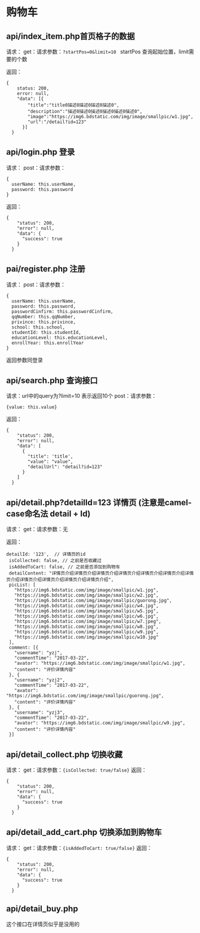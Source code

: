 # 购物车

## api/index_item.php首页格子的数据

请求：
get：请求参数：`?startPos=0&limit=10 `
startPos 查询起始位置，limit需要的个数

返回：

```
{
    status: 200,
    error: null,
    "data": [{
        "title":"title0描述0描述0描述0描述0",
        "description":"描述0描述0描述0描述0描述0描述0",
        "image":"https://img6.bdstatic.com/img/image/smallpic/w1.jpg",
        "url":"/detail?id=123"
      }]
  }
```

## api/login.php 登录

请求：
post：请求参数：

```
{
  userName: this.userName,
  password: this.password
}
```

返回：

```
{
    "status": 200,
    "error": null,
    "data": {
      "success": true
    }
  }
```

## pai/register.php 注册

请求：
post：请求参数：

```
{
  userName: this.userName,
  password: this.password,
  passwordCinfirm: this.passwordCinfirm,
  qqNumber: this.qqNumber,
  privince: this.privince,
  school: this.school,
  studentId: this.studentId,
  educationLevel: this.educationLevel,
  enrollYear: this.enrollYear
}
```

返回参数同登录

## api/search.php 查询接口

请求：url中的query为?limit=10 表示返回10个
post：请求参数：

```
{value: this.value}
```

返回：

```
{
    "status": 200,
    "error": null,
    "data": [
      {
        "title": 'title',
        "value": "value",
        "detailUrl": "detail?id=123"
      }
    ]
  }
```

## api/detail.php?detailId=123 详情页 (注意是camel-case命名法 detail + Id)

请求：
get：请求参数：无

返回：

```
detailId: '123',  // 详情页的id
 isCollected: false, // 之前是否收藏过
 isAddedToCart: false, // 之前是否添加到购物车
 detailContent: "详情页介绍详情页介绍详情页介绍详情页介绍详情页介绍详情页介绍详情页介绍详情页介绍详情页介绍详情页介绍详情页介绍",
 picList: [
   "https://img6.bdstatic.com/img/image/smallpic/w1.jpg",
   "https://img6.bdstatic.com/img/image/smallpic/w2.jpg",
   "https://img6.bdstatic.com/img/image/smallpic/guorong.jpg",
   "https://img6.bdstatic.com/img/image/smallpic/w4.jpg",
   "https://img6.bdstatic.com/img/image/smallpic/w5.jpg",
   "https://img6.bdstatic.com/img/image/smallpic/w6.jpg",
   "https://img6.bdstatic.com/img/image/smallpic/w7.jpeg",
   "https://img6.bdstatic.com/img/image/smallpic/w8.jpg",
   "https://img6.bdstatic.com/img/image/smallpic/w9.jpg",
   "https://img6.bdstatic.com/img/image/smallpic/w10.jpg"
 ],
 comment: [{
   "username": "yzj",
   "commentTime": "2017-03-22",
   "avator": "https://img6.bdstatic.com/img/image/smallpic/w1.jpg",
   "content": "评价详情内容"
 }, {
   "username": "yzj2",
   "commentTime": "2017-03-22",
   "avator": "https://img6.bdstatic.com/img/image/smallpic/guorong.jpg",
   "content": "评价详情内容"
 }, {
   "username": "yzj3",
   "commentTime": "2017-03-22",
   "avator": "https://img6.bdstatic.com/img/image/smallpic/w9.jpg",
   "content": "评价详情内容"
 }]
```


## api/detail_collect.php 切换收藏

请求：
get：请求参数：`{isCollected: true/false}`
返回：

```
{
    "status": 200,
    "error": null,
    "data": {
      "success": true
    }
  }
```


## api/detail_add_cart.php 切换添加到购物车

请求：
get：请求参数：`{isAddedToCart: true/false}`
返回：

```
{
    "status": 200,
    "error": null,
    "data": {
      "success": true
    }
  }
  ```

## api/detail_buy.php
这个接口在详情页似乎是没用的



